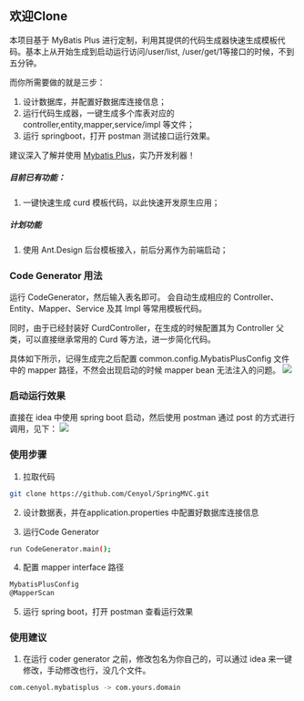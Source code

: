 ## 欢迎Clone

本项目基于 MyBatis Plus 进行定制，利用其提供的代码生成器快速生成模板代码。基本上从开始生成到启动运行访问/user/list, /user/get/1等接口的时候，不到五分钟。

而你所需要做的就是三步：
1. 设计数据库，并配置好数据库连接信息；
2. 运行代码生成器，一键生成多个库表对应的 controller,entity,mapper,service/impl 等文件；
3. 运行 springboot，打开 postman 测试接口运行效果。

建议深入了解并使用 [Mybatis Plus](https://mybatis.plus)，实乃开发利器！

##### 目前已有功能：
1. 一键快速生成 curd 模板代码，以此快速开发原生应用；

##### 计划功能
1. 使用 Ant.Design 后台模板接入，前后分离作为前端启动；

### Code Generator 用法

运行 CodeGenerator，然后输入表名即可。
会自动生成相应的 Controller、Entity、Mapper、Service 及其 Impl 等常用模板代码。

同时，由于已经封装好 CurdController，在生成的时候配置其为 Controller 父类，可以直接继承常用的 Curd 等方法，进一步简化代码。

具体如下所示，记得生成完之后配置 common.config.MybatisPlusConfig 文件中的 mapper 路径，不然会出现启动的时候 mapper bean 无法注入的问题。
![](docs/images/the-usage-of-code-generator.gif)

### 启动运行效果

直接在 idea 中使用 spring boot 启动，然后使用 postman 通过 post 的方式进行调用，见下：
![](docs/images/the-usage-of-web-service.gif)


### 使用步骤

1. 拉取代码
```bash
git clone https://github.com/Cenyol/SpringMVC.git
```

2. 设计数据表，并在application.properties 中配置好数据库连接信息

3. 运行Code Generator
```bash
run CodeGenerator.main();
```

4. 配置 mapper interface 路径
```bash
MybatisPlusConfig
@MapperScan
```

5. 运行 spring boot，打开 postman 查看运行效果

### 使用建议
1. 在运行 coder generator 之前，修改包名为你自己的，可以通过 idea 来一键修改，手动修改也行，没几个文件。
```bash
com.cenyol.mybatisplus -> com.yours.domain
```


